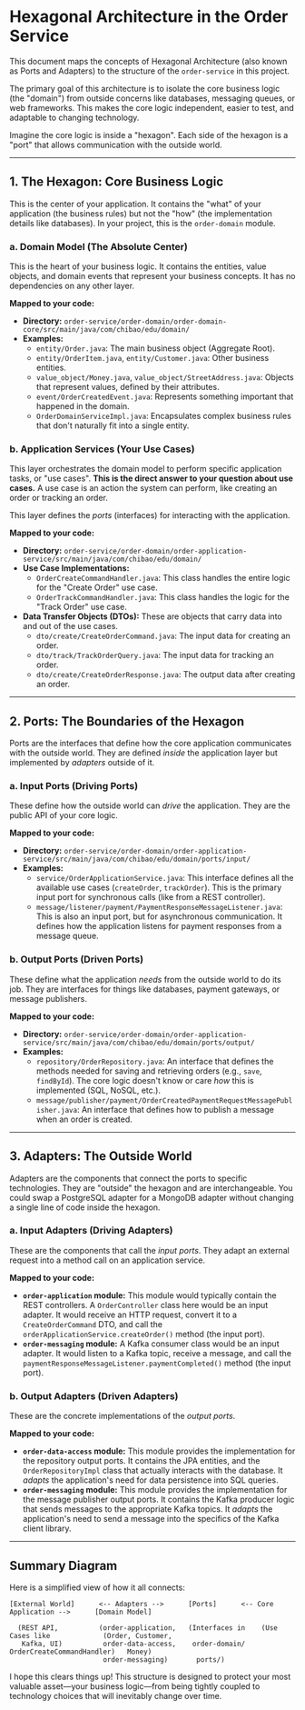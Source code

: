 # Hexagonal Architecture in the Order Service

This document maps the concepts of Hexagonal Architecture (also known as Ports and Adapters) to the structure of the `order-service` in this project.

The primary goal of this architecture is to isolate the core business logic (the "domain") from outside concerns like databases, messaging queues, or web frameworks. This makes the core logic independent, easier to test, and adaptable to changing technology.

Imagine the core logic is inside a "hexagon". Each side of the hexagon is a "port" that allows communication with the outside world.

---

## 1. The Hexagon: Core Business Logic

This is the center of your application. It contains the "what" of your application (the business rules) but not the "how" (the implementation details like databases). In your project, this is the `order-domain` module.

### a. Domain Model (The Absolute Center)

This is the heart of your business logic. It contains the entities, value objects, and domain events that represent your business concepts. It has no dependencies on any other layer.

**Mapped to your code:**
*   **Directory:** `order-service/order-domain/order-domain-core/src/main/java/com/chibao/edu/domain/`
*   **Examples:**
    *   `entity/Order.java`: The main business object (Aggregate Root).
    *   `entity/OrderItem.java`, `entity/Customer.java`: Other business entities.
    *   `value_object/Money.java`, `value_object/StreetAddress.java`: Objects that represent values, defined by their attributes.
    *   `event/OrderCreatedEvent.java`: Represents something important that happened in the domain.
    *   `OrderDomainServiceImpl.java`: Encapsulates complex business rules that don't naturally fit into a single entity.

### b. Application Services (Your Use Cases)

This layer orchestrates the domain model to perform specific application tasks, or "use cases". **This is the direct answer to your question about use cases.** A use case is an action the system can perform, like creating an order or tracking an order.

This layer defines the *ports* (interfaces) for interacting with the application.

**Mapped to your code:**
*   **Directory:** `order-service/order-domain/order-application-service/src/main/java/com/chibao/edu/domain/`
*   **Use Case Implementations:**
    *   `OrderCreateCommandHandler.java`: This class handles the entire logic for the "Create Order" use case.
    *   `OrderTrackCommandHandler.java`: This class handles the logic for the "Track Order" use case.
*   **Data Transfer Objects (DTOs):** These are objects that carry data into and out of the use cases.
    *   `dto/create/CreateOrderCommand.java`: The input data for creating an order.
    *   `dto/track/TrackOrderQuery.java`: The input data for tracking an order.
    *   `dto/create/CreateOrderResponse.java`: The output data after creating an order.

---

## 2. Ports: The Boundaries of the Hexagon

Ports are the interfaces that define how the core application communicates with the outside world. They are defined *inside* the application layer but implemented by *adapters* outside of it.

### a. Input Ports (Driving Ports)

These define how the outside world can *drive* the application. They are the public API of your core logic.

**Mapped to your code:**
*   **Directory:** `order-service/order-domain/order-application-service/src/main/java/com/chibao/edu/domain/ports/input/`
*   **Examples:**
    *   `service/OrderApplicationService.java`: This interface defines all the available use cases (`createOrder`, `trackOrder`). This is the primary input port for synchronous calls (like from a REST controller).
    *   `message/listener/payment/PaymentResponseMessageListener.java`: This is also an input port, but for asynchronous communication. It defines how the application listens for payment responses from a message queue.

### b. Output Ports (Driven Ports)

These define what the application *needs* from the outside world to do its job. They are interfaces for things like databases, payment gateways, or message publishers.

**Mapped to your code:**
*   **Directory:** `order-service/order-domain/order-application-service/src/main/java/com/chibao/edu/domain/ports/output/`
*   **Examples:**
    *   `repository/OrderRepository.java`: An interface that defines the methods needed for saving and retrieving orders (e.g., `save`, `findById`). The core logic doesn't know or care *how* this is implemented (SQL, NoSQL, etc.).
    *   `message/publisher/payment/OrderCreatedPaymentRequestMessagePublisher.java`: An interface that defines how to publish a message when an order is created.

---

## 3. Adapters: The Outside World

Adapters are the components that connect the ports to specific technologies. They are "outside" the hexagon and are interchangeable. You could swap a PostgreSQL adapter for a MongoDB adapter without changing a single line of code inside the hexagon.

### a. Input Adapters (Driving Adapters)

These are the components that call the *input ports*. They adapt an external request into a method call on an application service.

**Mapped to your code:**
*   **`order-application` module:** This module would typically contain the REST controllers. A `OrderController` class here would be an input adapter. It would receive an HTTP request, convert it to a `CreateOrderCommand` DTO, and call the `orderApplicationService.createOrder()` method (the input port).
*   **`order-messaging` module:** A Kafka consumer class would be an input adapter. It would listen to a Kafka topic, receive a message, and call the `paymentResponseMessageListener.paymentCompleted()` method (the input port).

### b. Output Adapters (Driven Adapters)

These are the concrete implementations of the *output ports*.

**Mapped to your code:**
*   **`order-data-access` module:** This module provides the implementation for the repository output ports. It contains the JPA entities, and the `OrderRepositoryImpl` class that actually interacts with the database. It *adapts* the application's need for data persistence into SQL queries.
*   **`order-messaging` module:** This module provides the implementation for the message publisher output ports. It contains the Kafka producer logic that sends messages to the appropriate Kafka topics. It *adapts* the application's need to send a message into the specifics of the Kafka client library.

---

## Summary Diagram

Here is a simplified view of how it all connects:

```
[External World]      <-- Adapters -->      [Ports]      <-- Core Application -->      [Domain Model]

  (REST API,          (order-application,   (Interfaces in    (Use Cases like             (Order, Customer,
   Kafka, UI)          order-data-access,    order-domain/      OrderCreateCommandHandler)   Money)
                       order-messaging)       ports/)
```

I hope this clears things up! This structure is designed to protect your most valuable asset—your business logic—from being tightly coupled to technology choices that will inevitably change over time.
